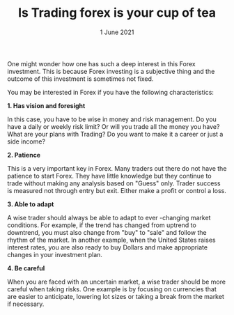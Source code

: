 ﻿---
title: Is Trading forex is your cup of tea
date: 1 June 2021
description: I am a description of a great article
img: /images/article/Is-Trading-forex-is-your-cup-of-tea.jpg
alt: Is Trading forex is your cup of tea
tags: 
  - Hashtag 1
  - Hashtag 2
  - Hashtag 3
  - Hashtag 4
  - Hashtag 5
  - Hashtag 6
---

One might wonder how one has such a deep interest in this Forex investment. This is because Forex investing is a subjective thing and the outcome of this investment is sometimes not fixed.

You may be interested in Forex if you have the following characteristics:

**1. Has vision and foresight**

In this case, you have to be wise in money and risk management. Do you have a daily or weekly risk limit? Or will you trade all the money you have? What are your plans with Trading? Do you want to make it a career or just a side income?

**2.  Patience**

This is a very important key in Forex. Many traders out there do not have the patience to start Forex. They have little knowledge but they continue to trade without making any analysis based on "Guess" only. Trader success is measured not through entry but exit. Either make a profit or control a loss.

**3.  Able to adapt**

A wise trader should always be able to adapt to ever -changing market conditions. For example, if the trend has changed from uptrend to downtrend, you must also change from "buy" to "sale" and follow the rhythm of the market. In another example, when the United States raises interest rates, you are also ready to buy Dollars and make appropriate changes in your investment plan.

**4.  Be careful**

When you are faced with an uncertain market, a wise trader should be more careful when taking risks. One example is by focusing on currencies that are easier to anticipate, lowering lot sizes or taking a break from the market if necessary.